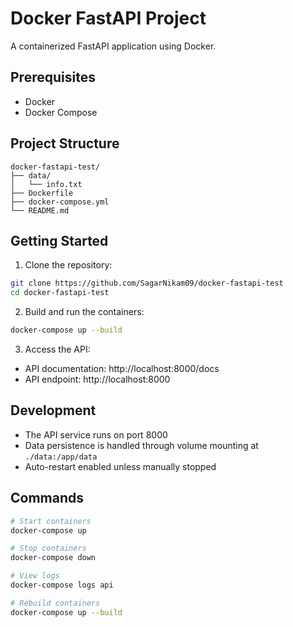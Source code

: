 # Docker FastAPI Project

A containerized FastAPI application using Docker.

## Prerequisites

- Docker
- Docker Compose

## Project Structure

```
docker-fastapi-test/
├── data/
│   └── info.txt
├── Dockerfile
├── docker-compose.yml
└── README.md
```

## Getting Started

1. Clone the repository:
```bash
git clone https://github.com/SagarNikam09/docker-fastapi-test
cd docker-fastapi-test
```

2. Build and run the containers:
```bash
docker-compose up --build
```

3. Access the API:
- API documentation: http://localhost:8000/docs
- API endpoint: http://localhost:8000

## Development

- The API service runs on port 8000
- Data persistence is handled through volume mounting at `./data:/app/data`
- Auto-restart enabled unless manually stopped

## Commands

```bash
# Start containers
docker-compose up

# Stop containers
docker-compose down

# View logs
docker-compose logs api

# Rebuild containers
docker-compose up --build
```